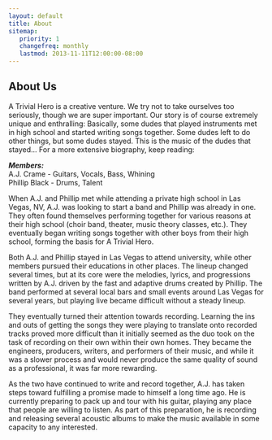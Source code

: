 ```yaml
---
layout: default
title: About
sitemap:
   priority: 1
   changefreq: monthly
   lastmod: 2013-11-11T12:00:00-08:00
---
```


About Us
--------

A Trivial Hero is a creative venture. We try not to take ourselves too seriously, though we are super important. Our story is of course extremely unique and enthralling: Basically, some dudes that played instruments met in high school and started writing songs together. Some dudes left to do other things, but some dudes stayed. This is the music of the dudes that stayed... For a more extensive biography, keep reading:
         
***Members:***   
A.J. Crame - Guitars, Vocals, Bass, Whining   
Phillip Black - Drums, Talent

When A.J. and Phillip met while attending a private high school in Las Vegas, NV, A.J. was looking to start a band and Phillip was already in one. They often found themselves performing together for various reasons at their high school (choir band, theater, music theory classes, etc.). They eventually began writing songs together with other boys from their high school, forming the basis for A Trivial Hero.

Both A.J. and Phillip stayed in Las Vegas to attend university, while other members pursued their educations in other places. The lineup changed several times, but at its core were the melodies, lyrics, and progressions written by A.J. driven by the fast and adaptive drums created by Phillip. The band performed at several local bars and small events around Las Vegas for several years, but playing live became difficult without a steady lineup.

They eventually turned their attention towards recording. Learning the ins and outs of getting the songs they were playing to translate onto recorded tracks proved more difficult than it initially seemed as the duo took on the task of recording on their own within their own homes. They became the engineers, producers, writers, and performers of their music, and while it was a slower process and would never produce the same quality of sound as a professional, it was far more rewarding.

As the two have continued to write and record together, A.J. has taken steps toward fulfilling a promise made to himself a long time ago. He is currently preparing to pack up and tour with his guitar, playing any place that people are willing to listen. As part of this preparation, he is recording and releasing several acoustic albums to make the music available in some capacity to any interested.
